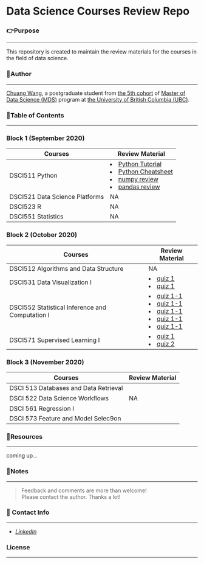 # Data Science Courses **Review Repo**

### **:point_right:Purpose**
---
This repository is created to maintain the review materials for the courses in the field of data science.

### **:running:Author**
---
[Chuang Wang](https://www.linkedin.com/in/chuangw/), a postgraduate student from [the 5th cohort](https://masterdatascience.ubc.ca/student-success-stories/welcome-virtually-mds-class-2021) of [Master of Data Science (MDS)](https://masterdatascience.ubc.ca/) program at [the University of British Columbia (UBC)](https://www.ubc.ca/).

### **:bookmark_tabs:Table of Contents**
---
### Block 1 (September 2020)

| Courses                        	| Review Material 	|
|--------------------------------	|-----------------	|
| DSCI511 Python                 	| <li>[Python Tutorial](Block1/DSCI511_Python/Python_Tutorial.ipynb)</li> <li>[Python Cheatsheet](Block1/DSCI511_Python/python_cheatsheet.ipynb)</li> <li>[numpy review](Block1/DSCI511_Python/numpy_pandas/numpy_review.ipynb)</li>  <li>[pandas review](Block1/DSCI511_Python/numpy_pandas/pandas_review.ipynb)</li>     	|
| DSCI521 Data Science Platforms 	|       NA          	|
| DSCI523 R                      	|       NA          	|
| DSCI551 Statistics             	|       NA          	|

### Block 2 (October 2020)

| Courses                                         | Review Material                                                                                                                                                                                                                                                                                          |
| ----------------------------------------------- | -------------------------------------------------------------------------------------------------------------------------------------------------------------------------------------------------------------------------------------------------------------------------------------------------------- |
| DSCI512 Algorithms and Data Structure           | NA                                                                                                                                                                                                                                                                                                       |
| DSCI531 Data Visualization I                    | <li>[quiz 1](/Block2/DSCI531_Viz1/quiz_review/quiz1_1.ipynb)</li>  <li>[quiz 1](/Block2/DSCI531_Viz1/quiz_review/quiz1_2.ipynb)</li>                                                                                                                                                                     |
| DSCI552 Statistical Inference and Computation I | <li>[quiz 1-1](/Block2/DSCI552_Stat_Infer/q1_1.ipynb)</li>    <li>[quiz 1-1](/Block2/DSCI552_Stat_Infer/q1_2.ipynb)</li>  <li>[quiz 1-1](/Block2/DSCI552_Stat_Infer/q1_3.ipynb)</li><li>[quiz 1-1](/Block2/DSCI552_Stat_Infer/q2_1.ipynb)</li><li>[quiz 1-1](/Block2/DSCI552_Stat_Infer/q2_2.ipynb)</li> |
| DSCI571 Supervised Learning I                   | <li>[quiz 1](/Block2/DSCI571_Sup_Learn/quiz1.ipynb)</li> <li>[quiz 2](/Block2/DSCI571_Sup_Learn/q2.ipynb)</li>                                                                                                                                                                                           |



### Block 3 (November 2020)

| Courses                               | Review Material |
| ------------------------------------- | --------------- |
| DSCI 513 Databases and Data Retrieval |                 |
| DSCI 522 Data Science Workﬂows        | NA              |
| DSCI 561 Regression I                 |                 |
| DSCI 573 Feature and Model Selec9on   |                 |

### **:file_folder:Resources**
---
coming up...

  
### **:page_facing_up:Notes**
---
>Feedback and comments are more than welcome!\
>Please contact the author. Thanks a lot!


### **:email: Contact Info**
---
- [_LinkedIn_](https://www.linkedin.com/in/chuangw)

### **License**
---

